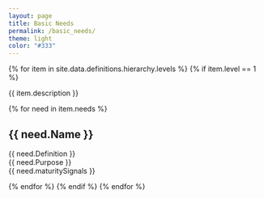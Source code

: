 ```yaml
---
layout: page
title: Basic Needs
permalink: /basic_needs/
theme: light
color: "#333"
---
```


<div>
  {% for item in site.data.definitions.hierarchy.levels %}
    {% if item.level == 1 %}
    <p>{{ item.description }}</p>
      {% for need in item.needs %}
        <h2 id="{{ need.ID }}">{{ need.Name }}</h2>
        <p>
            {{ need.Definition }}<br />
            {{ need.Purpose }}<br />
            {{ need.maturitySignals }}
        </p>
      {% endfor %}
    {% endif %}
  {% endfor %}
</div>
